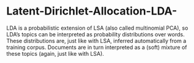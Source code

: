 # Latent-Dirichlet-Allocation-LDA-
LDA is a probabilistic extension of LSA (also called multinomial PCA), so LDA’s topics can be interpreted as probability distributions over words. These distributions are, just like with LSA, inferred automatically from a training corpus. Documents are in turn interpreted as a (soft) mixture of these topics (again, just like with LSA).
